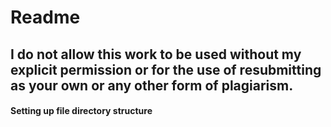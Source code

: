 # Readme

## I do not allow this work to be used without my explicit permission or for the use of resubmitting as your own or any other form of plagiarism.

#### Setting up file directory structure
